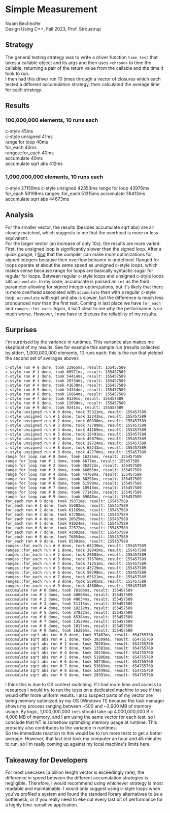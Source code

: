 <!--  Write a note explaining (1) your general strategy for writing and running the tests, (2) what conclusions you can draw from the data generated, and (3) what surprises (if any) you got along the way. -->
# Simple Measurement

Noam Bechhofer  
Design Using C++, Fall 2023, Prof. Stroustrup

## Strategy
The general testing strategy was to write a driver function `time_test` that takes a callable object and its args and then uses `<chrono>` to time the callable, returning a pair of the return value from the callable and the time it took to run.  
I then had this driver run 10 times through a vector of closures which each tested a different accumulation strategy, then calculated the average time for each strategy.

## Results
### 100,000,000 elements, 10 runs each
c-style                  	45ms	
c-style unsigned         	41ms	
range for loop           	40ms	
for_each                 	40ms	
ranges::for_each         	40ms	
accumulate               	40ms	
accumulate sqrt abs      	412ms
### 1,000,000,000 elements, 10 runs each
c-style                  	27159ms	
c-style unsigned         	42353ms	
range for loop           	43976ms	
for_each                 	59198ms	
ranges::for_each         	51315ms	
accumulate               	36413ms	
accumulate sqrt abs      	44673ms	


## Analysis
For the smaller vector, the results (besides accumulate sqrt abs) are all closely matched, which suggests to me that the overhead is more or less equivalent.  
For the larger vector (an increase of only 10x), the results are more varied. First, the unsigned loop is significantly slower than the signed loop. After a quick google, I [find](https://blog.llvm.org/2011/05/what-every-c-programmer-should-know.html#signed_overflow) that the compiler can make more optimizations for signed integers because their overflow behavior is undefined. Ranged for loops operate at about the same speed as unsigned c-style loops, which makes sense because range for loops are basically syntactic sugar for regular for loops. Between regular c-style loops and unsigned c-style loops sits `accumulate`. In my code, accumulate is passed an `int` as the third parameter allowing for signed integer optimizations, but it's likely that there is more overhead associated with `accumulate` than with a regular c-style loop. `accumulate` with sqrt and abs is slower, but the difference is much less pronounced now than the first test. Coming in last place we have `for_each` and `ranges::for_each`. Again, it isn't clear to me why the performance is so much worse. However, I now have to discuss the reliability of my results.

## Surprises
I'm surprised by the variance in runtimes. This variance also makes me skeptical of my results. See for example this sample run (results collected by stderr, 1,000,000,000 elements, 10 runs each; this is the run that yielded the second set of averages above):
```
c-style run # 0 done, took 22965ms, result: 155457589
c-style run # 1 done, took 60971ms, result: 155457589
c-style run # 2 done, took 54414ms, result: 155457589
c-style run # 3 done, took 20734ms, result: 155457589
c-style run # 4 done, took 41638ms, result: 155457589
c-style run # 5 done, took 24334ms, result: 155457589
c-style run # 6 done, took 16064ms, result: 155457589
c-style run # 7 done, took 9139ms, result: 155457589
c-style run # 8 done, took 12090ms, result: 155457589
c-style run # 9 done, took 9241ms, result: 155457589
c-style unsigned run # 0 done, took 35321ms, result: 155457589
c-style unsigned run # 1 done, took 12243ms, result: 155457589
c-style unsigned run # 2 done, took 60990ms, result: 155457589
c-style unsigned run # 3 done, took 72709ms, result: 155457589
c-style unsigned run # 4 done, took 41169ms, result: 155457589
c-style unsigned run # 5 done, took 15491ms, result: 155457589
c-style unsigned run # 6 done, took 49879ms, result: 155457589
c-style unsigned run # 7 done, took 29724ms, result: 155457589
c-style unsigned run # 8 done, took 63243ms, result: 155457589
c-style unsigned run # 9 done, took 42770ms, result: 155457589
range for loop run # 0 done, took 16226ms, result: 155457589
range for loop run # 1 done, took 6677ms, result: 155457589
range for loop run # 2 done, took 36222ms, result: 155457589
range for loop run # 3 done, took 66865ms, result: 155457589
range for loop run # 4 done, took 44768ms, result: 155457589
range for loop run # 5 done, took 60298ms, result: 155457589
range for loop run # 6 done, took 51599ms, result: 155457589
range for loop run # 7 done, took 10918ms, result: 155457589
range for loop run # 8 done, took 77142ms, result: 155457589
range for loop run # 9 done, took 69048ms, result: 155457589
for_each run # 0 done, took 39372ms, result: 155457589
for_each run # 1 done, took 55082ms, result: 155457589
for_each run # 2 done, took 61165ms, result: 155457589
for_each run # 3 done, took 67700ms, result: 155457589
for_each run # 4 done, took 20625ms, result: 155457589
for_each run # 5 done, took 91024ms, result: 155457589
for_each run # 6 done, took 72572ms, result: 155457589
for_each run # 7 done, took 43093ms, result: 155457589
for_each run # 8 done, took 76054ms, result: 155457589
for_each run # 9 done, took 65301ms, result: 155457589
ranges::for_each run # 0 done, took 68230ms, result: 155457589
ranges::for_each run # 1 done, took 38845ms, result: 155457589
ranges::for_each run # 2 done, took 29003ms, result: 155457589
ranges::for_each run # 3 done, took 37570ms, result: 155457589
ranges::for_each run # 4 done, took 71251ms, result: 155457589
ranges::for_each run # 5 done, took 43729ms, result: 155457589
ranges::for_each run # 6 done, took 59298ms, result: 155457589
ranges::for_each run # 7 done, took 65521ms, result: 155457589
ranges::for_each run # 8 done, took 55905ms, result: 155457589
ranges::for_each run # 9 done, took 43800ms, result: 155457589
accumulate run # 0 done, took 70106ms, result: 155457589
accumulate run # 1 done, took 40868ms, result: 155457589
accumulate run # 2 done, took 40634ms, result: 155457589
accumulate run # 3 done, took 51115ms, result: 155457589
accumulate run # 4 done, took 18212ms, result: 155457589
accumulate run # 5 done, took 37822ms, result: 155457589
accumulate run # 6 done, took 65384ms, result: 155457589
accumulate run # 7 done, took 13529ms, result: 155457589
accumulate run # 8 done, took 10174ms, result: 155457589
accumulate run # 9 done, took 16286ms, result: 155457589
accumulate sqrt abs run # 0 done, took 57467ms, result: 654755760
accumulate sqrt abs run # 1 done, took 39309ms, result: 654755760
accumulate sqrt abs run # 2 done, took 70201ms, result: 654755760
accumulate sqrt abs run # 3 done, took 13381ms, result: 654755760
accumulate sqrt abs run # 4 done, took 20216ms, result: 654755760
accumulate sqrt abs run # 5 done, took 51906ms, result: 654755760
accumulate sqrt abs run # 6 done, took 58746ms, result: 654755760
accumulate sqrt abs run # 7 done, took 53669ms, result: 654755760
accumulate sqrt abs run # 8 done, took 52449ms, result: 654755760
accumulate sqrt abs run # 9 done, took 29391ms, result: 654755760
```
I think this is due to OS context switching. If I had more time and access to resources I would try to run the tests on a dedicated machine to see if that would offer more uniform results. I also suspect parts of my vector are being memory optimized by my OS (Windows 11) because the task manager shows my process ranging between ~500 and ~3,900 MB of memory usage. By logic, 1,000,000,000 `int`s should take up 4,000,000,000 B = 4,000 MB of memory, and I am using the same vector for each test, so I conclude that NT is somehow optimizing memory usage at runtime. This probably also contributes to the variance in runtimes.  
So the immediate reaction to this would be to run more tests to get a better average. However, that last test took my computer an hour and 45 minutes to run, so I'm really coming up against my local machine's limits here.


## Takeaway for Developers
For most usecases (a billion length vector is exceedingly rare), the difference in speed between the different accumulation strategies is negligible. Therefore, I would recommend using whichever strategy is most readable and maintainable. I would only suggest using c-style loops when you've profiled a system and found the standard library alternatives to be a bottleneck, or if you really need to eke out every last bit of performance for a highly time-sensitive application.